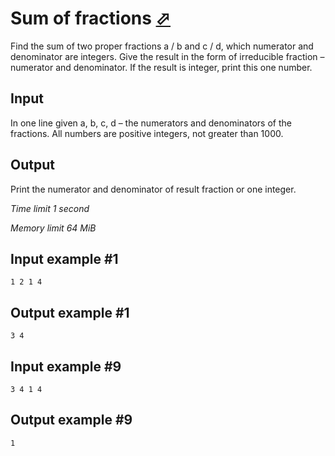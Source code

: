 # Sum of fractions [⬀](https://www.e-olymp.com/en/contests/8860/problems/76526)

Find the sum of two proper fractions a / b and c / d, which numerator and denominator are integers. Give 
the result in the form of irreducible fraction – numerator and denominator. If the result is integer, print 
this one number.

## Input

In one line given a, b, c, d – the numerators and denominators of the fractions. All numbers are positive integers, not greater than 1000.

## Output

Print the numerator and denominator of result fraction or one integer.

*Time limit 1 second*

*Memory limit 64 MiB*


## Input example #1

```
1 2 1 4
```

## Output example #1

```
3 4
```

## Input example #9

```
3 4 1 4
```


## Output example #9

```
1
```

